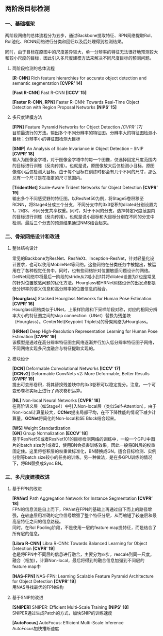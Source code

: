 ## 两阶段目标检测

### 一、基础框架

两阶段网络的总体流程分为五步，通过Backbone提取特征、RPN网络提取RoI、RoI池化、RCNN网络进行分类和回归以及后处理得到检测结果。

同时，由于目标在原图中的尺度差异较大，单一分辨率的特征无法很好地预测较大和较小尺度的目标，因此引入多尺度建模方法来解决不同尺度目标的预测问题。

1. 两阶段检测的总体流程

   **[R-CNN]** Rich feature hierarchies for accurate object detection and semantic segmentation **[CVPR’ 14]**

   **[Fast R-CNN]** Fast R-CNN **[ICCV’ 15]**

   **[Faster R-CNN, RPN]** Faster R-CNN: Towards Real-Time Object Detection with Region Proposal Networks **[NIPS’ 15]**


2. 多尺度建模方法

   **[FPN]** Feature Pyramid Networks for Object Detection *[CVPR’ 17]*   
   目前最流行的方法。输出多个不同分辨率的特征图。分辨率大的特征图检测小目标；分辨率小的特征图检测大目标

   **[SNIP]** An Analysis of Scale Invariance in Object Detection – SNIP **[CVPR’ 18]**   
   输入为图像金字塔，对于图像金字塔中的每一个图像，仅选择固定尺度范围内的目标进行训练（反向传播）。也就是说，原图像放大后仅检测小目标，原图像缩小后仅检测大目标。由于每个目标在训练时都会有几个不同的尺寸，那么总有一个尺寸是在指定的尺寸范围内。

   **[TridentNet]** Scale-Aware Trident Networks for Object Detection **[CVPR’ 19]**    
   输出多个不同感受野的特征图。以ResNet50为例，将Stage5卷积移至RCNN，将Stage4分成三个分支，不同分支中的3x3卷积的dilated分别设置为1，2和3，不同分支共享权重。同时，对于不同的分支，选择特定尺度范围内的目标进行训练（反向传播）。也就是说小目标和大目标分别在不同的分支中检测，最后三个分支的预测结果通过NMS结合起来。


### 二、骨架网络设计和改进

1. 整体结构设计

    常见的Backbone为ResNet、ResNeXt、Inception-ResNet，针对轻量化设计要求，也可以使用MobileNet等网络。这些网络在分类任务中被提出，被运用在了各种视觉任务中。同时，也有些网络针对位置敏感问题设计的网络。DetNet网络中将最后一阶段的stride从2减小到1并将dilated设置为2也是常见的针对位置敏感问题的优化方法。Hourglass和HRNet网络设计的出发点都是低分辨率的语义信息和高分辨率的位置信息的融合。    

    **[Hourglass]** Stacked Hourglass Networks for Human Pose Estimation **[CVPR’ 16]**    
    Hourglass网络类似于UNet，上采样阶段和下采样阶段对称，对应的相同分辨率大小的特征图之间的skip connection（UNet）替换为残差块（Hourglass）。CenterNet(Keypoint Triplets)的骨架网络为Hourglass。    

    **[HRNet]** Deep High-Resolution Representation Learning for Human Pose Estimation **[CVPR’ 19]**    
    该模型是通过在高分辨率特征图主网络逐渐并行加入低分辨率特征图子网络，不同网络实现多尺度融合与特征提取实现的。    

2. 模块设计

    **[DCN]** Deformable Convolutional Networks **[ICCV’ 17]**    
    **[DCNv2]** Deformable ConvNets v2: More Deformable, Better Results **[CVPR’ 19]**    
    提出可变形卷积，将其替换残差块中的3x3卷积可以稳定提分。注意，一个可变形卷积实际上进行了两次卷积运算。    

    **[NL]** Non-local Neural Networks **[CVPR’ 18]**     
    在高阶语义层（如Stage4）中引入Non-local层（类似Self-Attention）。由于Non-local计算量较大，**CCNet**提出局部平均，在不下降性能的情况下减少计算量。**GCNet**将简化的Non-local和SE Block结合起来。    

    **[WS]** Weight Standardization    
    **[GN]** Group Normalization **[ECCV’ 18]**    
    基于ResNet50或者ResNet101的目标检测网络的训练中，一般一个GPU中图片的batch size为1或者2，使用BN会损害训练效果，因此一般将BN层的权重固定住。这里将卷积层的权重做标准化，BN替换成GN，适合目标检测、实例分割等batch size较小的任务的训练。另一种做法，是在多GPU训练的情况下，将BN替换成Sync BN。    


### 三、多尺度建模改进

1. 基于FPN的改进  

    **[PANet]** Path Aggregation Network for Instance Segmentation **[CVPR’ 18]**     
    FPN的信息流是自上而下，PANet在FPN的基础上再通过自下而上的路径增强，在较底层用准确的定位信号增强了整个特征分层，从而缩短了较底层和最高层特征之间的信息路径。    
    同时，在RoI Pooling阶段，不是使用一层的feature map提特征，而是结合了所有层的信息。   
    
    **[Libra R-CNN]** Libra R-CNN: Towards Balanced Learning for Object Detection **[CVPR’ 19]**        
    也是将FPN中不同层的信息进行融合，主要分为四步，rescale到同一尺度，融合（相加），计算Non-local，最后将得到的融合信息加强到不同层的feature map中   
 
    **[NAS-FPN]** NAS-FPN: Learning Scalable Feature Pyramid Architecture for Object Detection **[CVPR’ 19]**      
    用NAS寻找最优的FPN结构   

2. 基于SNIP的改进

    **[SNIPER]** SNIPER: Efficient Multi-Scale Training  **[NIPS' 18]**   
    SNIPER通过生成Patch的方式，加快SNIP的训练速度   

    **[AutoFocus]** AutoFocus: Efficient Multi-Scale Inference   
    AutoFocus加快推断速度   
    
